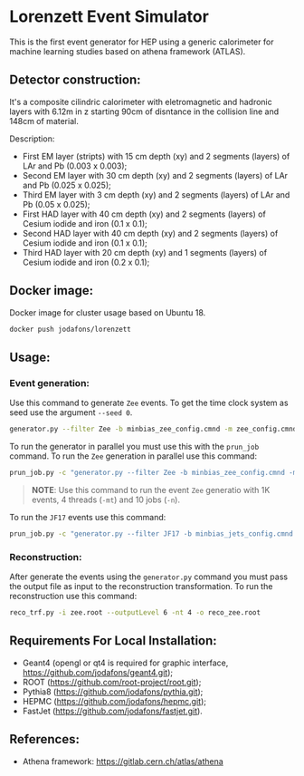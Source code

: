 # Lorenzett Event Simulator

This is the first event generator for HEP using a generic calorimeter for machine learning 
studies based on athena framework (ATLAS).

## Detector construction:

It's a composite cilindric calorimeter with eletromagnetic and hadronic layers with 6.12m in z starting 90cm of disntance
in the collision line and 148cm of material.

Description:

- First EM layer (stripts) with 15 cm depth (xy) and 2 segments (layers) of LAr and Pb (0.003 x 0.003); 
- Second EM layer with 30 cm depth (xy) and 2 segments (layers) of LAr and Pb (0.025 x 0.025); 
- Third EM layer with 3 cm depth (xy) and 2 segments (layers) of LAr and Pb (0.05 x 0.025); 
- First HAD layer with 40 cm depth (xy) and 2 segments (layers) of Cesium iodide and iron (0.1 x 0.1); 
- Second HAD layer with 40 cm depth (xy) and 2 segments (layers) of Cesium iodide and iron (0.1 x 0.1); 
- Third HAD layer with 20 cm depth (xy) and 1 segments (layers) of Cesium iodide and iron (0.2 x 0.1); 



## Docker image:

Docker image for cluster usage based on Ubuntu 18.
```bash
docker push jodafons/lorenzett
```


## Usage:

### Event generation:

Use this command to generate `Zee` events. To get the time clock system as seed use the argument `--seed 0`.
```bash
generator.py --filter Zee -b minbias_zee_config.cmnd -m zee_config.cmnd --outputLevel 6 --seed 0 -evt 1000 -o zee.root
```
To run the generator in parallel you must use this with the `prun_job` command. To run the `Zee` generation in parallel use this command:

```bash
prun_job.py -c "generator.py --filter Zee -b minbias_zee_config.cmnd -m zee_config.cmnd --outputLevel 6 --seed 0 --evt 1000" -mt 4 -n 10 -o zee.root
```
> **NOTE**: Use this command to run the event `Zee` generatio with 1K events, 4 threads (`-mt`) and 10 jobs (`-n`).

To run the `JF17` events use this command:
```bash
prun_job.py -c "generator.py --filter JF17 -b minbias_jets_config.cmnd -m jets_config.cmnd --outputLevel 6 --seed 0 --evt 1000" -mt 4 -n 10 -o jf17.root
```

### Reconstruction:

After generate the events using the `generator.py` command you must pass the output file as input to the reconstruction transformation. To run the reconstruction use this command:

```bash
reco_trf.py -i zee.root --outputLevel 6 -nt 4 -o reco_zee.root
```

## Requirements For Local Installation:

- Geant4 (opengl or qt4 is required for graphic interface, https://github.com/jodafons/geant4.git);
- ROOT (https://github.com/root-project/root.git);
- Pythia8 (https://github.com/jodafons/pythia.git);
- HEPMC (https://github.com/jodafons/hepmc.git);
- FastJet (https://github.com/jodafons/fastjet.git).


## References:

- Athena framework: https://gitlab.cern.ch/atlas/athena


